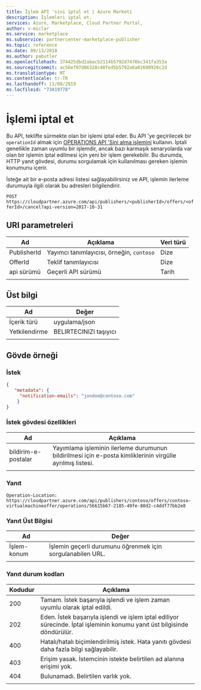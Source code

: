 ```yaml
---
title: İşlem API 'sini iptal et | Azure Marketi
description: İşlemleri iptal et.
services: Azure, Marketplace, Cloud Partner Portal,
author: v-miclar
ms.service: marketplace
ms.subservice: partnercenter-marketplace-publisher
ms.topic: reference
ms.date: 09/13/2018
ms.author: pabutler
ms.openlocfilehash: 374425dbd2abacb2114b5792d7476bc341fa353a
ms.sourcegitcommit: ac56ef07d86328c40fed5b5792a6a02698926c2d
ms.translationtype: MT
ms.contentlocale: tr-TR
ms.lasthandoff: 11/08/2019
ms.locfileid: "73819778"
---
```

# <a name="cancel-operation"></a>İşlemi iptal et 

Bu API, teklifte sürmekte olan bir işlemi iptal eder. Bu API 'ye geçirilecek bir `operationId` almak için [OPERATIONS API 'Sini alma işlemini](./cloud-partner-portal-api-retrieve-operations.md) kullanın. İptali genellikle zaman uyumlu bir işlemdir, ancak bazı karmaşık senaryolarda var olan bir işlemin iptal edilmesi için yeni bir işlem gerekebilir. Bu durumda, HTTP yanıt gövdesi, durumu sorgulamak için kullanılması gereken işlemin konumunu içerir.

İsteğe ait bir e-posta adresi listesi sağlayabilirsiniz ve API, işlemin ilerleme durumuyla ilgili olarak bu adresleri bilgilendirir.

  `POST https://cloudpartner.azure.com/api/publishers/<publisherId>/offers/<offerId>/cancel?api-version=2017-10-31`

<a name="uri-parameters"></a>URI parametreleri
--------------

|  **Ad**    |      **Açıklama**                                  |    **Veri türü**  |
| ------------ |     ----------------                                  |     -----------   |
| PublisherId  |  Yayımcı tanımlayıcısı, örneğin, `contoso`         |   Dize          |
| OfferId      |  Teklif tanımlayıcısı                                     |   Dize          |
| api sürümü  |  Geçerli API sürümü                               |    Tarih           |
|  |  |  |


<a name="header"></a>Üst bilgi
------

|  **Ad**              |  **Değer**         |
|  ---------             |  ----------        |
|  İçerik türü          |  uygulama/json  |
|  Yetkilendirme         |  BELIRTECINIZI taşıyıcı |
|  |  |


<a name="body-example"></a>Gövde örneği
------------

### <a name="request"></a>İstek

``` json
{
   "metadata": {
     "notification-emails": "jondoe@contoso.com"
    }
}     
```

### <a name="request-body-properties"></a>İstek gövdesi özellikleri

|  **Ad**                |  **Açıklama**                                               |
|  --------                |  ---------------                                               |
|  bildirim-e-postalar     | Yayımlama işleminin ilerleme durumunun bildirilmesi için e-posta kimliklerinin virgülle ayrılmış listesi. |
|  |  |


### <a name="response"></a>Yanıt

  `Operation-Location: https://cloudpartner.azure.com/api/publishers/contoso/offers/contoso-virtualmachineoffer/operations/56615b67-2185-49fe-80d2-c4ddf77bb2e8`


### <a name="response-header"></a>Yanıt Üst Bilgisi

|  **Ad**             |    **Değer**                       |
|  ---------            |    ----------                      |
| İşlem-konum    | İşlemin geçerli durumunu öğrenmek için sorgulanabilen URL. |
|  |  |


### <a name="response-status-codes"></a>Yanıt durum kodları

| **Kodudur**  |  **Açıklama**                                                                       |
|  ------   |  ------------------------------------------------------------------------               |
|  200      | Tamam. İstek başarıyla işlendi ve işlem zaman uyumlu olarak iptal edildi. |
|  202      | Eden. İstek başarıyla işlendi ve işlem iptal ediliyor sürecinde. İptal işleminin konumu yanıt üst bilgisinde döndürülür. |
|  400      | Hatalı/hatalı biçimlendirilmiş istek. Hata yanıtı gövdesi daha fazla bilgi sağlayabilir.  |
|  403      | Erişim yasak. İstemcinin istekte belirtilen ad alanına erişimi yok. |
|  404      | Bulunamadı. Belirtilen varlık yok. |
|  |  |
